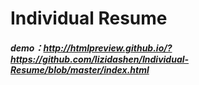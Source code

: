 # Individual Resume

##### demo：http://htmlpreview.github.io/?https://github.com/lizidashen/Individual-Resume/blob/master/index.html
